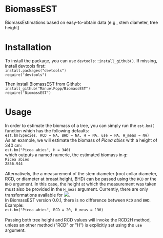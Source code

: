 # BiomassEST
 BiomassEstimations based on easy-to-obtain data (e.g., stem diameter, tree height)

# Installation
To install the package, you can use `devtools::install_github()`. If missing, install devtools first:<br/>
   `install.packages("devtools")`<br/>
   `require("devtools")`<br/>

Then install BiomassEST from Github:<br/>
   `install_github("ManuelPopp/BiomassEST")`<br/>
   `require("BiomassEST")`

# Usage
In order to estimate the biomass of a tree, you can simply run the `est.bm()` function which has the following defaults:<br/>
   `est.bm(Species, RCD = NA, BHD = NA, H = NA, use = NA, H_meas = NA)`<br/>
As an example, we will estimate the biomass of *Picea abies* with a height of 340 cm:<br/>
   `est.bm("Picea abies", H = 340)`<br/>
which outputs a named numeric, the estimated biomass in g:<br/>
   `Picea abies`<br/>
   `2856.944`<br/>
<br/>
Alternatively, the a measurement of the stem diameter (root collar diameter, RCD, or diameter at breast height, BHD) can be passed using the `RCD` or the `BHD` argument. In this case, the height at which the measurement was taken must also be provided in the `H_meas` argument. Currently, there are only transformations available for <img src="https://render.githubusercontent.com/render/math?math=H_{meas} \in \{5, 10, 50, 130\}">.<br/>
In BiomassEST version 0.0.1, there is no difference between `RCD` and `BHD`.<br/>
Example:<br/>
   `est.bm("Picea abies", RCD = 20, H_meas = 130)`<br/>
<br/>
Passing both tree height and RCD values will invoke the RCD2H method, unless an other method ("RCD" or "H") is explicitly set using the `use` argument.